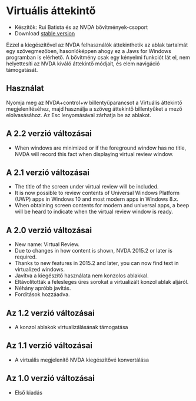 # Virtuális áttekintő #

* Készítők: Rui Batista és az NVDA bővítmények-csoport
* Download [stable version][1]

Ezzel a kiegészítővel az NVDA felhasználók áttekinthetik az ablak tartalmát
egy szövegmezőben, hasonlóképpen ahogy ez a Jaws for Windows programban is
elérhető. A bővítmény csak egy kényelmi funkciót lát el, nem helyettesíti az
NVDA kiváló áttekintő módjait, és elem navigáció támogatását.

## Használat ##

Nyomja meg az NVDA+control+w billentyűparancsot a Virtuális áttekintő
megjelenítéséhez, majd használja a szöveg áttekintő billentyűket a mező
elolvasásához. Az Esc lenyomásával zárhatja be az ablakot.

## A 2.2 verzió változásai

* When windows are minimized or if the foreground window has no title, NVDA
  will record this fact when displaying virtual review window.

## A 2.1 verzió változásai

* The title of the screen under virtual review will be included.
* It is now possible to review contents of Universal Windows Platform (UWP)
  apps in Windows 10 and most modern apps in Windows 8.x.
* When obtaining screen contents for modern and universal apps, a beep will
  be heard to indicate when the virtual review window is ready.

## A 2.0 verzió változásai

* New name: Virtual Review.
* Due to changes in how content is shown, NVDA 2015.2 or later is required.
* Thanks to new features in 2015.2 and later, you can now find text in
  virtualized windows.
* Javítva a kiegészítő használata nem konzolos ablakkal.
* Eltávolították a felesleges üres sorokat a virtualizált konzol ablak
  aljáról.
* Néhány apróbb javítás.
* Fordítások hozzáadva.

## Az 1.2 verzió változásai

* A konzol ablakok virtualizálásának támogatása

## Az 1.1 verzió változásai

* A virtuális megjelenítő NVDA kiegészítővé konvertálása

## Az 1.0 verzió változásai

* Első kiadás

[1]: https://github.com/ruifontes/virtualReview/releases/download/2024.03.24/virtualRevision-2024.03.24.nvda-addon
